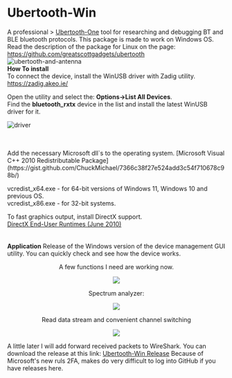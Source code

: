 # Ubertooth-Win    
A professional > [Ubertooth-One](https://greatscottgadgets.com/ubertoothone/) tool for researching and debugging BT and BLE bluetooth protocols. 
This package is made to work on Windows OS. Read the description of the package for Linux on the page: https://github.com/greatscottgadgets/ubertooth  
![ubertooth-and-antenna](https://github.com/sevstels/Ubertooth-Win/assets/13213368/2c892a59-b8d8-4965-8203-b17a37e11778)
<br>
<b>How To install</b>   
To connect the device, install the WinUSB driver with Zadig utility.   
https://zadig.akeo.ie/  

Open the utility and select the: <b>Options->List All Devices</b>.  
Find the <b>bluetooth_rxtx</b> device in the list and install the latest WinUSB driver for it.  

![driver](https://github.com/user-attachments/assets/59305e74-22e1-4c58-bb33-bd448a02dbf0)

<br>
<br>
Add the necessary Microsoft dll`s to the operating system.  
[Microsoft Visual C++ 2010 Redistributable Package](https://gist.github.com/ChuckMichael/7366c38f27e524add3c54f710678c98b/) 

vcredist_x64.exe - for 64-bit versions of Windows 11, Windows 10 and previous OS.  
vcredist_x86.exe - for 32-bit systems.

To fast graphics output, install DirectX support.  
[DirectX End-User Runtimes (June 2010)](https://www.microsoft.com/en-sg/download/details.aspx?id=8109)  
<br>
<br>
<b>Application</b>
Release of the Windows version of the device management GUI utility. You can quickly check and see how the device works.  

<p align="center">A few functions I need are working now.<p/>
<p align="center"><img src="https://github.com/sevstels/Ubertooth-Win/assets/13213368/e50a8506-a3fa-41db-8ea2-74f98c510b88"><p/>
<p align="center">Spectrum analyzer:<p/>

<p align="center"><img src="https://github.com/sevstels/Ubertooth-Win/assets/13213368/10f5888d-cb91-4ae8-8055-34f7c11a1ed8"><p/>

<p align="center">Read data stream and convenient channel switching<p/>

<p align="center"><img src="https://github.com/sevstels/Ubertooth-Win/assets/13213368/86b4bd34-3af3-47d0-884b-5483a8d8ea1b"><p/>
  
A little later I will add forward received packets to WireShark. You can download the release at this link: [Ubertooth-Win Release](https://gradient-sg.com/files/ubert/UW-Release.zip) 
Because of Microsoft's new ruls 2FA, makes do very difficult to log into GitHub if you have releases here.

